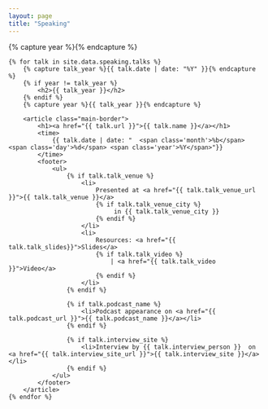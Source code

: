 ```yaml
---
layout: page
title: "Speaking"
---
```


<div class="blog-archives">
	{% capture year %}{% endcapture %}

	{% for talk in site.data.speaking.talks %}
		{% capture talk_year %}{{ talk.date | date: "%Y" }}{% endcapture %}
		{% if year != talk_year %}
			<h2>{{ talk_year }}</h2>
		{% endif %}
		{% capture year %}{{ talk_year }}{% endcapture %}

		<article class="main-border">
			<h1><a href="{{ talk.url }}">{{ talk.name }}</a></h1>
			<time>
				{{ talk.date | date: "	<span class='month'>%b</span> <span class='day'>%d</span> <span class='year'>%Y</span>"}}
			</time>
			<footer>
				<ul>
					{% if talk.talk_venue %}
						<li>
							Presented at <a href="{{ talk.talk_venue_url }}">{{ talk.talk_venue }}</a>
							{% if talk.talk_venue_city %}
								 in {{ talk.talk_venue_city }}
							{% endif %}
						</li>
						<li>
							Resources: <a href="{{ talk.talk_slides}}">Slides</a>
							{% if talk.talk_video %}
								| <a href="{{ talk.talk_video }}">Video</a>
							{% endif %}
						</li>
					{% endif %}

					{% if talk.podcast_name %}
						<li>Podcast appearance on <a href="{{ talk.podcast_url }}">{{ talk.podcast_name }}</a></li>
					{% endif %}

					{% if talk.interview_site %}
						<li>Interview by {{ talk.interview_person }}  on <a href="{{ talk.interview_site_url }}">{{ talk.interview_site }}</a></li>
					{% endif %}
				</ul>
			</footer>
		</article>
	{% endfor %}
</div>
